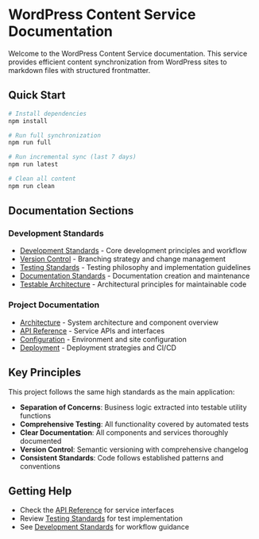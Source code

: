 # WordPress Content Service Documentation

Welcome to the WordPress Content Service documentation. This service provides efficient content synchronization from WordPress sites to markdown files with structured frontmatter.

## Quick Start

```bash
# Install dependencies
npm install

# Run full synchronization
npm run full

# Run incremental sync (last 7 days)
npm run latest

# Clean all content
npm run clean
```

## Documentation Sections

### Development Standards
- [Development Standards](./development-standards.md) - Core development principles and workflow
- [Version Control](./version-control.md) - Branching strategy and change management
- [Testing Standards](./testing.md) - Testing philosophy and implementation guidelines
- [Documentation Standards](./documentation-standards.md) - Documentation creation and maintenance
- [Testable Architecture](./testable-architecture.md) - Architectural principles for maintainable code

### Project Documentation
- [Architecture](./architecture.md) - System architecture and component overview
- [API Reference](./api-reference.md) - Service APIs and interfaces
- [Configuration](./configuration.md) - Environment and site configuration
- [Deployment](./deployment.md) - Deployment strategies and CI/CD

## Key Principles

This project follows the same high standards as the main application:

- **Separation of Concerns**: Business logic extracted into testable utility functions
- **Comprehensive Testing**: All functionality covered by automated tests
- **Clear Documentation**: All components and services thoroughly documented
- **Version Control**: Semantic versioning with comprehensive changelog
- **Consistent Standards**: Code follows established patterns and conventions

## Getting Help

- Check the [API Reference](./api-reference.md) for service interfaces
- Review [Testing Standards](./testing.md) for test implementation
- See [Development Standards](./development-standards.md) for workflow guidance
